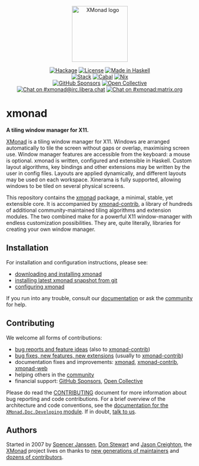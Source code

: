 <p align="center">
  <a href="https://xmonad.org/"><img alt="XMonad logo" src="https://xmonad.org/images/logo-wrapped.svg" height=150></a>
</p>
<p align="center">
  <a href="https://hackage.haskell.org/package/xmonad"><img alt="Hackage" src="https://img.shields.io/hackage/v/xmonad?logo=haskell"></a>
  <a href="https://github.com/xmonad/xmonad/blob/readme/LICENSE"><img alt="License" src="https://img.shields.io/github/license/xmonad/xmonad"></a>
  <a href="https://haskell.org/"><img alt="Made in Haskell" src="https://img.shields.io/badge/Made%20in-Haskell-%235e5086?logo=haskell"></a>
  <br>
  <a href="https://github.com/xmonad/xmonad/actions/workflows/stack.yml"><img alt="Stack" src="https://img.shields.io/github/workflow/status/xmonad/xmonad/Stack?label=Stack&logo=githubactions&logoColor=white"></a>
  <a href="https://github.com/xmonad/xmonad/actions/workflows/haskell-ci.yml"><img alt="Cabal" src="https://img.shields.io/github/workflow/status/xmonad/xmonad/Haskell-CI?label=Cabal&logo=githubactions&logoColor=white"></a>
  <a href="https://github.com/xmonad/xmonad/actions/workflows/nix.yml"><img alt="Nix" src="https://img.shields.io/github/workflow/status/xmonad/xmonad/Nix?label=Nix&logo=githubactions&logoColor=white"></a>
  <br>
  <a href="https://github.com/sponsors/xmonad"><img alt="GitHub Sponsors" src="https://img.shields.io/github/sponsors/xmonad?label=GitHub%20Sponsors&logo=githubsponsors"></a>
  <a href="https://opencollective.com/xmonad"><img alt="Open Collective" src="https://img.shields.io/opencollective/all/xmonad?label=Open%20Collective&logo=opencollective"></a>
  <br>
  <a href="https://web.libera.chat/#xmonad"><img alt="Chat on #xmonad@irc.libera.chat" src="https://img.shields.io/badge/%23%20chat-on%20libera-brightgreen"></a>
  <a href="https://matrix.to/#/#xmonad:matrix.org"><img alt="Chat on #xmonad:matrix.org" src="https://img.shields.io/matrix/xmonad:matrix.org?logo=matrix"></a>
</p>

# xmonad

**A tiling window manager for X11.**

[XMonad][web:xmonad] is a tiling window manager for X11. Windows are arranged
automatically to tile the screen without gaps or overlap, maximising
screen use. Window manager features are accessible from the keyboard:
a mouse is optional. xmonad is written, configured and extensible in
Haskell. Custom layout algorithms, key bindings and other extensions
may be written by the user in config files. Layouts are applied
dynamically, and different layouts may be used on each
workspace. Xinerama is fully supported, allowing windows to be tiled
on several physical screens.

This repository contains the [xmonad][hackage:xmonad] package, a minimal,
stable, yet extensible core. It is accompanied by
[xmonad-contrib][gh:xmonad-contrib], a library of hundreds of additional
community-maintained tiling algorithms and extension modules. The two combined
make for a powerful X11 window-manager with endless customization
possibilities. They are, quite literally, libraries for creating your own
window manager.

## Installation

For installation and configuration instructions, please see:

 * [downloading and installing xmonad][web:download]
 * [installing latest xmonad snapshot from git][web:install]
 * [configuring xmonad][web:tutorial]

If you run into any trouble, consult our [documentation][web:documentation] or
ask the [community][web:community] for help.

## Contributing

We welcome all forms of contributions:

 * [bug reports and feature ideas][gh:xmonad:issues]
   (also to [xmonad-contrib][gh:xmonad-contrib:issues])
 * [bug fixes, new features, new extensions][gh:xmonad:pulls]
   (usually to [xmonad-contrib][gh:xmonad-contrib:pulls])
 * documentation fixes and improvements: [xmonad][gh:xmonad],
   [xmonad-contrib][gh:xmonad-contrib], [xmonad-web][gh:xmonad-web]
 * helping others in the [community][web:community]
 * financial support: [GitHub Sponsors][gh:xmonad:sponsors],
   [Open Collective][opencollective:xmonad]

Please do read the [CONTRIBUTING][gh:xmonad:contributing] document for more
information about bug reporting and code contributions. For a brief overview
of the architecture and code conventions, see the [documentation for the
`XMonad.Doc.Developing` module][doc:developing]. If in doubt, [talk to
us][web:community].

## Authors

Started in 2007 by [Spencer Janssen][gh:spencerjanssen], [Don
Stewart][gh:donsbot] and [Jason Creighton][gh:JasonCreighton], the
[XMonad][web:xmonad] project lives on thanks to [new generations of
maintainers][gh:xmonad:maintainers] and [dozens of
contributors][gh:xmonad:contributors].

[gh:spencerjanssen]: https://github.com/spencerjanssen
[gh:donsbot]: https://github.com/donsbot
[gh:JasonCreighton]: https://github.com/JasonCreighton

[doc:developing]: https://xmonad.github.io/xmonad-docs/xmonad-contrib/XMonad-Doc-Developing.html
[gh:xmonad-contrib:issues]: https://github.com/xmonad/xmonad-contrib/issues
[gh:xmonad-contrib:pulls]: https://github.com/xmonad/xmonad-contrib/pulls
[gh:xmonad-contrib]: https://github.com/xmonad/xmonad-contrib
[gh:xmonad-web]: https://github.com/xmonad/xmonad-web
[gh:xmonad:contributing]: https://github.com/xmonad/xmonad/blob/master/CONTRIBUTING.md
[gh:xmonad:contributors]: https://github.com/xmonad/xmonad/graphs/contributors
[gh:xmonad:issues]: https://github.com/xmonad/xmonad/issues
[gh:xmonad:maintainers]: https://github.com/xmonad/xmonad/blob/master/MAINTAINERS.md
[gh:xmonad:pulls]: https://github.com/xmonad/xmonad/pulls
[gh:xmonad:sponsors]: https://github.com/sponsors/xmonad
[gh:xmonad]: https://github.com/xmonad/xmonad
[hackage:xmonad]: https://hackage.haskell.org/package/xmonad
[opencollective:xmonad]: https://opencollective.com/xmonad
[web:community]: https://xmonad.org/community.html
[web:documentation]: https://xmonad.org/documentation.html
[web:download]: https://xmonad.org/download.html
[web:install]: https://xmonad.org/INSTALL.html
[web:tutorial]: https://xmonad.org/TUTORIAL.html
[web:xmonad]: https://xmonad.org/
